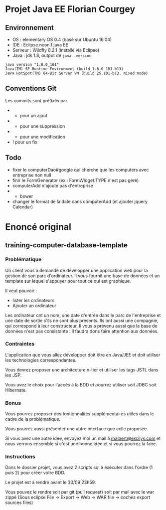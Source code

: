 # Projet Java EE Florian Courgey
## Environnement
- OS : elementary OS 0.4 (basé sur Ubuntu 16.04)
- IDE : Eclipse neon.1 java EE
- Serveur : Wildfly 8.2.1 (installé via Eclipse)
- Java : jdk 1.8, output de `java -version`
```
java version "1.8.0_101"
Java(TM) SE Runtime Environment (build 1.8.0_101-b13)
Java HotSpot(TM) 64-Bit Server VM (build 25.101-b13, mixed mode)
```
## Conventions Git
Les commits sont préfixés par
* + pour un ajout
* - pour une suppression
* * pour une modification
* ! pour un fix

## Todo
* fixer le computerDao#google qui cherche que les computers avec entreprise non null
* finir le FormGenerator (ex : FormWidget.TYPE n'est pas géré)
* computerAdd n'ajoute pas d'entreprise
* + bower
* changer le format de la date dans computerAdd (et ajouter jquery Calendar)

# Enoncé original

## training-computer-database-template


### Problématique
Un client vous a demandé de développer une application web pour la gestion de son parc d'ordinateur. Il vous fournit une base de données et un template sur lequel s'appuyer pour tout ce qui est graphique.

Il veut pouvoir :
* lister les ordinateurs
* Ajouter un ordinateur

Les ordinateur ont un nom, une date d'entrée dans le parc de l'entreprise et une date de sortie s'ils ne sont plus présents. Ils ont aussi une compagnie, qui correspond à leur constructeur. Il vous a prévenu aussi que la base de données n'est pas consistante : il faudra dons faire attention aux données.

### Contraintes
L'application que vous allez développer doit être en Java/JEE et doit utiliser les technologies correspondantes.

Vous devrez proposer une architecture n-tier et utiliser les tags JSTL dans les JSP.

Vous avez le choix pour l'accès à la BDD et pourrez utiliser soit JDBC soit Hibernate.

### Bonus
Vous pourrez proposer des fontionnalités supplémentaires utiles dans le cadre de la problématique.

Vous pourrez aussi présenter une autre interface que celle proposée.

Si vous avez une autre idée, envoyez moi un mail à malbert@excilys.com et nous verrons ensemble si c'est une bonne idée et si vous pourrez la faire.

### Instructions
Dans le dossier projet, vous avez 2 scripts sql à éxécuter dans l'ordre (1 puis 2) pour créer votre BDD.

Le projet est à rendre avant le 30/09 23h59.

Vous pouvez le rendre soit par git (pull request) soit par mail avec le war zippé (Sous eclipse File -> Export -> Web -> WAR file -> cochez export sources files)